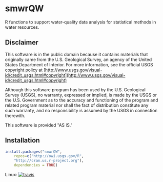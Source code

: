 smwrQW
========

R functions to support water-quality data analysis for statistical methods in water resources.

Disclaimer
----------
This software is in the public domain because it contains materials that originally came from the U.S. Geological Survey, an agency of the United States Department of Interior. For more information, see the official USGS copyright policy at [http://www.usgs.gov/visual-id/credit_usgs.html#copyright](http://www.usgs.gov/visual-id/credit_usgs.html#copyright)

Although this software program has been used by the U.S. Geological Survey (USGS), no warranty, expressed or implied, is made by the USGS or the U.S. Government as to the accuracy and functioning of the program and related program material nor shall the fact of distribution constitute any such warranty, and no responsibility is assumed by the USGS in connection therewith.

This software is provided "AS IS."

Installation
----------

```R
install.packages("smwrQW", 
    repos=c("http://owi.usgs.gov/R",
    "http://cran.us.r-project.org"), 
    dependencies = TRUE)
```

Linux: [![travis](https://travis-ci.org/USGS-R/smwrQW.svg?branch=master)](https://travis-ci.org/USGS-R/smwrQW)
